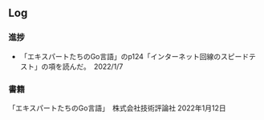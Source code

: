 ## Log


### 進捗

- 「エキスパートたちのGo言語」のp124「インターネット回線のスピードテスト」の項を読んだ。　2022/1/7

### 書籍

「エキスパートたちのGo言語」　株式会社技術評論社 2022年1月12日
